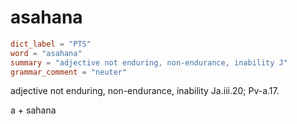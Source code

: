 # asahana

``` toml
dict_label = "PTS"
word = "asahana"
summary = "adjective not enduring, non-endurance, inability J"
grammar_comment = "neuter"
```

adjective not enduring, non\-endurance, inability Ja.iii.20; Pv\-a.17.

a \+ sahana

